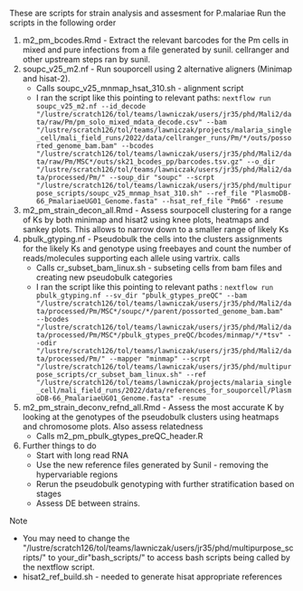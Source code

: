 These are scripts for strain analysis and assesment for P.malariae
Run the scripts in the following order

1. m2_pm_bcodes.Rmd - Extract the relevant barcodes for the Pm cells in mixed and pure infections from a file generated by sunil. cellranger and other upstream steps ran by sunil.
2. soupc_v25_m2.nf - Run souporcell using 2 alternative aligners (Minimap and hisat-2). 
   - Calls soupc_v25_mnmap_hsat_310.sh - alignment script
   - I ran the script like this pointing to relevant paths: `nextflow run soupc_v25_m2.nf --id_decode "/lustre/scratch126/tol/teams/lawniczak/users/jr35/phd/Mali2/data/raw/Pm/pm_solo_mixed_mdata_decode.csv" --bam "/lustre/scratch126/tol/teams/lawniczak/projects/malaria_single_cell/mali_field_runs/2022/data/cellranger_runs/Pm/*/outs/possorted_genome_bam.bam" --bcodes "/lustre/scratch126/tol/teams/lawniczak/users/jr35/phd/Mali2/data/raw/Pm/MSC*/outs/sk21_bcodes_pp/barcodes.tsv.gz" --o_dir "/lustre/scratch126/tol/teams/lawniczak/users/jr35/phd/Mali2/data/processed/Pm/" --soup_dir "soupc" --scrpt "/lustre/scratch126/tol/teams/lawniczak/users/jr35/phd/multipurpose_scripts/soupc_v25_mnmap_hsat_310.sh" --ref_file "PlasmoDB-66_PmalariaeUG01_Genome.fasta" --hsat_ref_file "Pm66" -resume`
3. m2_pm_strain_decon_all.Rmd - Assess sourpocell clustering for a range of Ks by both minimap and hisat2 using knee plots, heatmaps and sankey plots. This allows to narrow down to a smaller range of likely Ks
4. pbulk_gtyping.nf - Pseudobulk the cells into the clusters assignments for the likely Ks and genotype using freebayes and count the number of reads/molecules supporting each allele using vartrix. calls
   - Calls cr_subset_bam_linux.sh - subseting cells from bam files and creating new pseudobulk categories
   - I ran the script like this pointing to relevant paths : `nextflow run pbulk_gtyping.nf --sv_dir "pbulk_gtypes_preQC" --bam "/lustre/scratch126/tol/teams/lawniczak/users/jr35/phd/Mali2/data/processed/Pm/MSC*/soupc/*/parent/possorted_genome_bam.bam"  --bcodes "/lustre/scratch126/tol/teams/lawniczak/users/jr35/phd/Mali2/data/processed/Pm/MSC*/pbulk_gtypes_preQC/bcodes/minmap/*/*tsv" --odir "/lustre/scratch126/tol/teams/lawniczak/users/jr35/phd/Mali2/data/processed/Pm/" --mapper "minmap" --scrpt "/lustre/scratch126/tol/teams/lawniczak/users/jr35/phd/multipurpose_scripts/cr_subset_bam_linux.sh" --ref  "/lustre/scratch126/tol/teams/lawniczak/projects/malaria_single_cell/mali_field_runs/2022/data/references_for_souporcell/PlasmoDB-66_PmalariaeUG01_Genome.fasta" -resume` 
5. m2_pm_strain_deconv_refnd_all.Rmd - Assess the most accurate K by looking at the genotypes of the pseudobulk clusters using heatmaps and chromosome plots. Also assess relatedness
   - Calls m2_pm_pbulk_gtypes_preQC_header.R
6. Further things to do
   - Start with long read RNA
   - Use the new reference files generated by Sunil - removing the hypervariable regions
   - Rerun the pseudobulk genotyping with further stratification based on stages
   - Assess DE between strains.

Note
- You may need to change the "/lustre/scratch126/tol/teams/lawniczak/users/jr35/phd/multipurpose_scripts/" to your_dir"bash_scripts/" to access bash scripts being called by the nextflow script.
- hisat2_ref_build.sh - needed to generate hisat appropriate references

   
